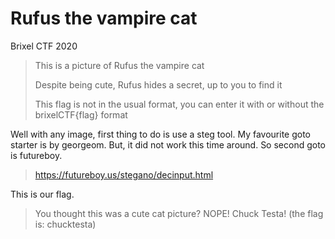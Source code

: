 # Rufus the vampire cat

Brixel CTF 2020

>This is a picture of Rufus the vampire cat
>
>Despite being cute, Rufus hides a secret, up to you to find it
>
>This flag is not in the usual format, you can enter it with or without the brixelCTF{flag} format

Well with any image, first thing to do is use a steg tool. My favourite goto starter is by georgeom. But, it did not work this time around. So second goto is futureboy.

> <https://futureboy.us/stegano/decinput.html>

This is our flag.

> You thought this was a cute cat picture? NOPE! Chuck Testa! (the flag is: chucktesta)